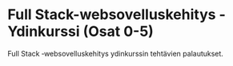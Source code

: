 # Full Stack-websovelluskehitys -Ydinkurssi (Osat 0-5)
Full Stack ‑websovelluskehitys ydinkurssin tehtävien palautukset.
